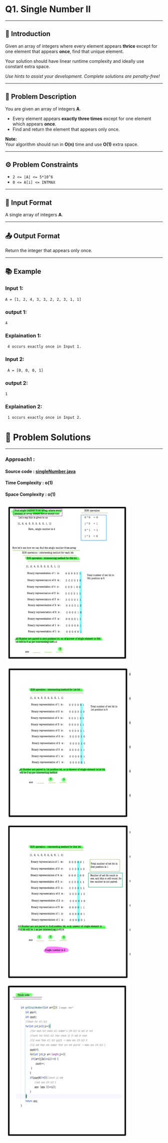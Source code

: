 # Q1. Single Number II

---

## 🚀 Introduction
Given an array of integers where every element appears **thrice** except for one element that appears **once**, find that unique element.

Your solution should have linear runtime complexity and ideally use constant extra space.

_Use hints to assist your development. Complete solutions are penalty-free!_

---

## 📝 Problem Description
You are given an array of integers **A**.

- Every element appears **exactly three times** except for one element which appears **once**.
- Find and return the element that appears only once.

**Note:**  
Your algorithm should run in **O(n)** time and use **O(1)** extra space.

---

## ⚙️ Problem Constraints
- `2 <= |A| <= 5*10^6`
- `0 <= A[i] <= INTMAX`

---

## 📝 Input Format
A single array of integers **A**.

---

## 📤 Output Format
Return the integer that appears only once.

---

## 📚 Example

### Input 1:
```plaintext
A = [1, 2, 4, 3, 3, 2, 2, 3, 1, 1]
```
### output 1:
```plaintext
4
```
### Explaination 1:
```plaintext
 4 occurs exactly once in Input 1.
```
### Input 2:
```plaintext
 A = [0, 0, 0, 1]
```
### output 2:
```plaintext
1
```
### Explaination 2:
```plaintext
 1 occurs exactly once in Input 2.
```
# 📝 Problem Solutions
---
### Approach1 :
#### Source code : [singleNumber.java](../../src/bitManipulationTwo/singleNumber2/singleNumber2.java)
#### Time Complexity : o(1)
#### Space Complexity : o(1)

 <img src="../../images/bitManipulationTwo/singleNumber2/step1.jpg" alt="My Image" width="400" />
 <img src="../../images/bitManipulationTwo/singleNumber2/step2.jpg" alt="My Image" width="400" />
 <img src="../../images/bitManipulationTwo/singleNumber2/step3.jpg" alt="My Image" width="400" />
 <img src="../../images/bitManipulationTwo/singleNumber2/step4.jpg" alt="My Image" width="400" />
